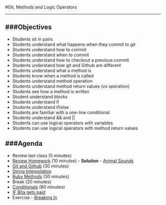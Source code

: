 #Git, Methods and Logic Operators

---

###Objectives
---

* Students sit in pairs
* Students understand what happens when they commit to git
* Students understand how to commit
* Students understand when to commit
* Students understand how to checkout a previous commit
* Students understand how git and Github are different
* Students understand what a method is
* Students know when a method is called
* Students understand method operation
* Students understand method return values (vs operation)
* Students see how a method is written
* Student understand blocks
* Students understand if
* Students understand if/else
* Students are familiar with a one-line conditional
* Students understand && and ||
* Students can use logical operators with variables
* Students can use logical operators with method return values

###Agenda
---

* Review last class (5 minutes)
* [Review Homework](02-ruby-numbers-strings-and-variables/homework.md) (10 minutes) - **Solution** - [Animal Sounds](02-ruby-numbers-strings-and-variables/animal_sounds-COMPLETE.rb)
* [Git and Github](git-and-github.md) (30 minutes)
* [String Interpolation](string-interpolation.md)
* [Ruby Methods](methods.md) (30 minutes)
* Break (20 minutes)
* [Conditionals](conditionals.md) (80 minutes)
* [IF Bita gets paid](getting_paid.rb)
* Exercise - [Breaking In](military-access-complete.rb)
